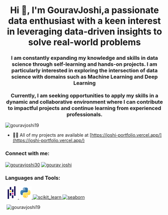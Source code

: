 <h1 align="center">Hi 👋, I'm GouravJoshi,a passionate data enthusiast with a keen interest in leveraging data-driven insights to solve real-world problems</h1>
<h3 align="center">I am constantly expanding my knowledge and skills in data science through self-learning and hands-on projects. I am particularly interested in exploring the intersection of data science with domains such as Machine Learning and Deep Learning <br> <br>Currently, I am seeking opportunities to apply my skills in a dynamic and collaborative environment where I can contribute to impactful projects and continue learning from experienced professionals.</h3>

<p align="left"> <img src="https://komarev.com/ghpvc/?username=gouravjoshi19&label=Profile%20views&color=0e75b6&style=flat" alt="gouravjoshi19" /> </p>


- 👨‍💻 All of my projects are available at [https://joshi-portfolio.vercel.app/](https://joshi-portfolio.vercel.app/)

<h3 align="left">Connect with me:</h3>
<p align="left">
<a href="https://twitter.com/gouravjoshi30" target="blank"><img align="center" src="https://raw.githubusercontent.com/rahuldkjain/github-profile-readme-generator/master/src/images/icons/Social/twitter.svg" alt="gouravjoshi30" height="30" width="40" /></a>
<a href="https://linkedin.com/in/gourav joshi" target="blank"><img align="center" src="https://raw.githubusercontent.com/rahuldkjain/github-profile-readme-generator/master/src/images/icons/Social/linked-in-alt.svg" alt="gourav joshi" height="30" width="40" /></a>
</p>

<h3 align="left">Languages and Tools:</h3>
<p align="left"> <a href="https://pandas.pydata.org/" target="_blank" rel="noreferrer"> <img src="https://raw.githubusercontent.com/devicons/devicon/2ae2a900d2f041da66e950e4d48052658d850630/icons/pandas/pandas-original.svg" alt="pandas" width="40" height="40"/> </a> <a href="https://www.python.org" target="_blank" rel="noreferrer"> <img src="https://raw.githubusercontent.com/devicons/devicon/master/icons/python/python-original.svg" alt="python" width="40" height="40"/> </a> <a href="https://scikit-learn.org/" target="_blank" rel="noreferrer"> <img src="https://upload.wikimedia.org/wikipedia/commons/0/05/Scikit_learn_logo_small.svg" alt="scikit_learn" width="40" height="40"/> </a> <a href="https://seaborn.pydata.org/" target="_blank" rel="noreferrer"> <img src="https://seaborn.pydata.org/_images/logo-mark-lightbg.svg" alt="seaborn" width="40" height="40"/> </a> </p>

<p>&nbsp;<img align="center" src="https://github-readme-stats.vercel.app/api?username=gouravjoshi19&show_icons=true&locale=en" alt="gouravjoshi19" /></p>

